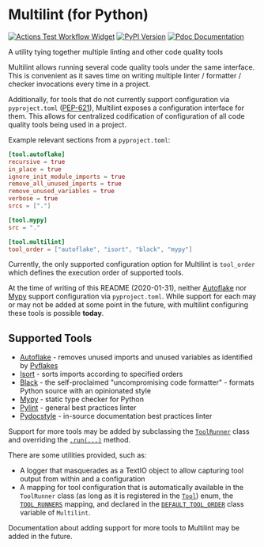 # Multilint (for Python)

[![Actions Test Workflow Widget](https://github.com/gkze/multilint/workflows/ci/badge.svg)](https://github.com/gkze/multilint/actions?query=workflow%3Aci)
[![PyPI Version](https://img.shields.io/pypi/v/pymultilint)](https://pypi.org/project/pymultilint/)
[![Pdoc Documentation](https://img.shields.io/badge/pdoc-docs-green)](https://gkze.github.io/multilint/multilint.html)

A utility tying together multiple linting and other code quality tools

Multilint allows running several code quality tools under the same interface.
This is convenient as it saves time on writing multiple linter / formatter /
checker invocations every time in a project.

Additionally, for tools that do
not currently support configuration via `pyproject.toml`
([PEP-621](https://www.python.org/dev/peps/pep-0621/)), Multilint exposes a
configuration interface for them. This allows for centralized codification of
configuration of all code quality tools being used in a project.

Example relevant sections from a `pyproject.toml`:

```toml
[tool.autoflake]
recursive = true
in_place = true
ignore_init_module_imports = true
remove_all_unused_imports = true
remove_unused_variables = true
verbose = true
srcs = ["."]

[tool.mypy]
src = "."

[tool.multilint]
tool_order = ["autoflake", "isort", "black", "mypy"]
```

Currently, the only supported configuration option for Multilint is
`tool_order` which defines the execution order of supported tools.

At the time of writing of this README (2020-01-31), neither
[Autoflake](https://github.com/myint/autoflake/issues/59) nor
[Mypy](https://github.com/python/mypy/issues/5205https://github.com/python/mypy/issues/5205)
support configuration via `pyproject.toml`. While support for each may or may
not be added at some point in the future, with multilint configuring these tools
is possible **today**.

## Supported Tools

* [Autoflake](https://github.com/myint/autoflake) - removes unused imports and
  unused variables as identified by [Pyflakes](https://github.com/PyCQA/pyflakes)
* [Isort](https://pycqa.github.io/isort/) - sorts imports according to specified
  orders
* [Black](https://black.readthedocs.io/en/stable/) - the self-proclaimed
  "uncompromising code formatter" - formats Python source with an opinionated
  style
* [Mypy](http://mypy-lang.org) - static type checker for Python
* [Pylint](https://www.pylint.org) - general best practices linter
* [Pydocstyle](http://www.pydocstyle.org/en/stable/) - in-source documentation
  best practices linter

Support for more tools may be added by subclassing the
[`ToolRunner`](multilint.py#L130) class and overriding the
[`.run(...)`](multilint.py#L162) method.

There are some utilities provided, such as:

* A logger that masquerades as a TextIO object to allow capturing tool output
  from within and a configuration
* A mapping for tool configuration that is automatically available in the
  `ToolRunner` class (as long as it is registered in the
  [`Tool`](multilint.py#L47)) enum, the [`TOOL_RUNNERS`](multilint.py#L440)
  mapping, and declared in the [`DEFAULT_TOOL_ORDER`](multilint.py#L459) class
  variable of `Multilint`.

Documentation about adding support for more tools to Multilint may be added in
the future.
